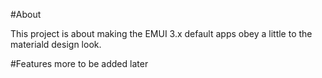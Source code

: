 #About

This project is about making the EMUI 3.x default apps obey a little to the materiald design look.


#Features
more to be added later

